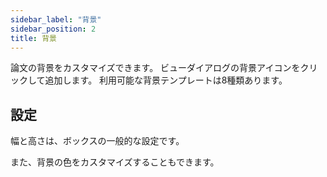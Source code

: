 ```yaml
---
sidebar_label: "背景"
sidebar_position: 2
title: 背景
---
```


論文の背景をカスタマイズできます。 ビューダイアログの背景アイコンをクリックして追加します。 利用可能な背景テンプレートは8種類あります。

## 設定

幅と高さは、ボックスの一般的な設定です。

また、背景の色をカスタマイズすることもできます。
